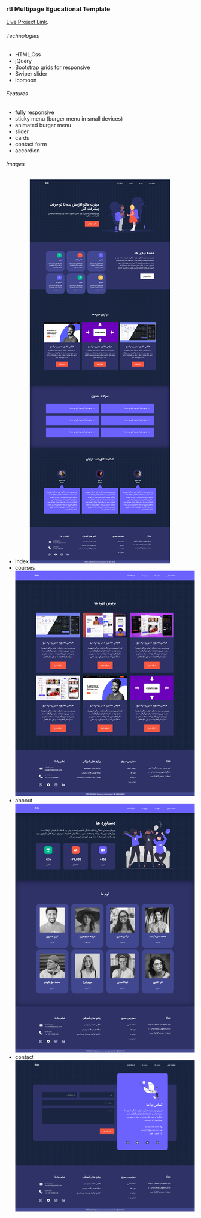 ### rtl Multipage Egucational Template

[Live Project Link](https://maxjn-businesstemplate2.pages.dev).

###### Technologies

- HTML,Css
- jQuery
- Bootstrap grids for responsive
- Swiper slider
- icomoon

###### Features

- fully responsive
- sticky menu (burger menu in small devices)
- animated burger menu
- slider
- cards
- contact form
- accordion

###### Images

- index
  ![Index page](assets/img/index.png)
- courses
  ![Index page](assets/img/courses.png)
- aboout
  ![Index page](assets/img/about.png)
- contact
  ![Index page](assets/img/contact.png)
